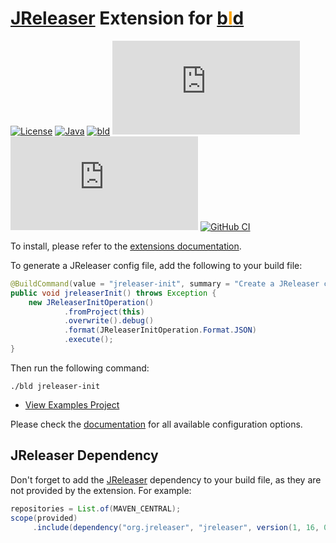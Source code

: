 # [JReleaser](https://jreleaser.org/) Extension for [b<span style="color:orange">l</span>d](https://rife2.com/bld) 

[![License](https://img.shields.io/badge/license-Apache%20License%202.0-blue.svg)](https://opensource.org/licenses/Apache-2.0)
[![Java](https://img.shields.io/badge/java-17%2B-blue)](https://www.oracle.com/java/technologies/javase/jdk17-archive-downloads.html)
[![bld](https://img.shields.io/badge/2.2.1-FA9052?label=bld&labelColor=2392FF)](https://rife2.com/bld)
[![Release](https://flat.badgen.net/maven/v/metadata-url/repo.rife2.com/releases/com/uwyn/rife2/bld-jreleaser/maven-metadata.xml?color=blue)](https://repo.rife2.com/#/releases/com/uwyn/rife2/bld-jreleaser)
[![Snapshot](https://flat.badgen.net/maven/v/metadata-url/repo.rife2.com/snapshots/com/uwyn/rife2/bld-jreleaser/maven-metadata.xml?label=snapshot)](https://repo.rife2.com/#/snapshots/com/uwyn/rife2/bld-jreleaser)
[![GitHub CI](https://github.com/rife2/bld-jreleaser/actions/workflows/bld.yml/badge.svg)](https://github.com/rife2/bld-jreleaser/actions/workflows/bld.yml)

To install, please refer to the [extensions documentation](https://github.com/rife2/bld/wiki/Extensions).

To generate a JReleaser config file, add the following to your build file:

```java
@BuildCommand(value = "jreleaser-init", summary = "Create a JReleaser config file.")
public void jreleaserInit() throws Exception {
    new JReleaserInitOperation()
            .fromProject(this)
            .overwrite().debug()
            .format(JReleaserInitOperation.Format.JSON)
            .execute();
}
```

Then run the following command:
```
./bld jreleaser-init
```

- [View Examples Project](https://github.com/rife2/bld-jreleaser/blob/master/examples/src/bld/java/com/example/)

Please check the [documentation](https://rife2.github.io/bld-jreleaser/rife/bld/extension/package-summary.html) for all available configuration options.

## JReleaser Dependency

Don't forget to add the [JReleaser](https://jreleaser.org/) dependency to your build file, as they are not provided by the extension. For example:

```java
repositories = List.of(MAVEN_CENTRAL);
scope(provided)
     .include(dependency("org.jreleaser", "jreleaser", version(1, 16, 0)));
```
